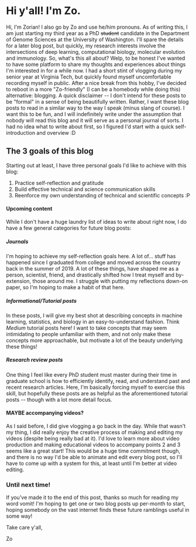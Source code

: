 # Hi y'all! I'm Zo.

Hi, I'm Zorian!
I also go by Zo and use he/him pronouns.
As of writing this, I am just starting my third year as a PhD ~~student~~ candidate in the Department of Genome Sciences at the University of Washington.
I'll spare the details for a later blog post, but quickly, my research interests involve the intersections of deep learning, computational biology, molecular evolution and immunology.
So, what's this all about?
Welp, to be honest I've wanted to have some platform to share my thoughts and experiences about things I'm interested in for a while now.
I had a short stint of vlogging during my senior year at Virginia Tech, but quickly found myself uncomfortable recording myself in public.
After a nice break from this hobby, I've decided to reboot in a more "Zo-friendly" (I can be a homebody while doing this) alternative: blogging.
A quick disclaimer -- I don't intend for these posts to be "formal" in a sense of being beautifully written.
Rather, I want these blog posts to read in a similar way to the way I speak (minus slang of course).
I want this to be fun, and I will indefinitely write under the assumption that nobody will read this blog and it will serve as a personal journal of sorts.
I had no idea what to write about first, so I figured I'd start with a quick self-introduction and overview :D

## The 3 goals of this blog
Starting out at least, I have three personal goals I'd like to achieve with this blog:
1. Practice self-reflection and gratitude
2. Build effective technical and science communication skills
3. Reenforce my own understanding of technical and scientific concepts :P

#### Upcoming content
While I don't have a huge laundry list of ideas to write about right now, I do have a few general categories for future blog posts:
##### Journals
I'm hoping to achieve my self-reflection goals here.
A lot of... stuff has happened since I graduated from college and moved across the country back in the summer of 2019.
A lot of these things, have shaped me as a person, scientist, friend, and drastically shifted how I treat myself and by-extension, those around me.
I struggle with putting my reflections down-on paper, so I'm hoping to make a habit of that here.

##### Informational/Tutorial posts
In these posts, I will give my best shot at describing concepts in machine learning, statistics, and biology in an easy-to-understand fashion.
Think *Medium* tutorial posts here!
I want to take concepts that may seem intimidating to people unfamiliar with them, and not only make these concepts more approachable, but motivate a lot of the beauty underlying these things!
##### Research review posts
One thing I feel like every PhD student must master during their time in graduate school is how to efficiently identify, read, and understand past and recent research articles.
Here, I'm basically forcing myself to exercise this skill, but hopefully these posts are as helpful as the aforementioned tutorial posts -- though with a lot more detail focus.
#### MAYBE accompanying videos?
As I said before, I did give vlogging a go back in the day.
While that wasn't my thing, I did really enjoy the creative process of making and editing my videos (despite being really bad at it).
I'd love to learn more about video production and making educational videos to accompany points 2 and 3 seems like a great start!
This would be a huge time commitment though, and there is no way I'd be able to animate and edit every blog post, so I'll have to come up with a system for this, at least until I'm better at video editing.


### Until next time!
If you've made it to the end of this post, thanks so much for reading my word vomit!
I'm hoping to get one or two blog posts up per-month to start, hoping somebody on the vast internet finds these future ramblings useful in some way!

Take care y'all,

Zo

